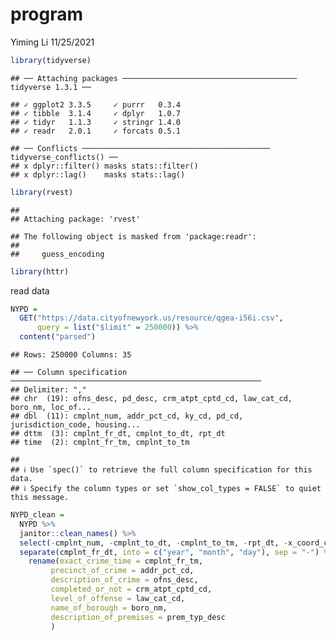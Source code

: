 program
================
Yiming Li
11/25/2021

``` r
library(tidyverse)
```

    ## ── Attaching packages ─────────────────────────────────────── tidyverse 1.3.1 ──

    ## ✓ ggplot2 3.3.5     ✓ purrr   0.3.4
    ## ✓ tibble  3.1.4     ✓ dplyr   1.0.7
    ## ✓ tidyr   1.1.3     ✓ stringr 1.4.0
    ## ✓ readr   2.0.1     ✓ forcats 0.5.1

    ## ── Conflicts ────────────────────────────────────────── tidyverse_conflicts() ──
    ## x dplyr::filter() masks stats::filter()
    ## x dplyr::lag()    masks stats::lag()

``` r
library(rvest)
```

    ## 
    ## Attaching package: 'rvest'

    ## The following object is masked from 'package:readr':
    ## 
    ##     guess_encoding

``` r
library(httr)
```

read data

``` r
NYPD = 
  GET("https://data.cityofnewyork.us/resource/qgea-i56i.csv", 
      query = list("$limit" = 250000)) %>% 
  content("parsed")
```

    ## Rows: 250000 Columns: 35

    ## ── Column specification ────────────────────────────────────────────────────────
    ## Delimiter: ","
    ## chr  (19): ofns_desc, pd_desc, crm_atpt_cptd_cd, law_cat_cd, boro_nm, loc_of...
    ## dbl  (11): cmplnt_num, addr_pct_cd, ky_cd, pd_cd, jurisdiction_code, housing...
    ## dttm  (3): cmplnt_fr_dt, cmplnt_to_dt, rpt_dt
    ## time  (2): cmplnt_fr_tm, cmplnt_to_tm

    ## 
    ## ℹ Use `spec()` to retrieve the full column specification for this data.
    ## ℹ Specify the column types or set `show_col_types = FALSE` to quiet this message.

``` r
NYPD_clean = 
  NYPD %>% 
  janitor::clean_names() %>% 
  select(-cmplnt_num, -cmplnt_to_dt, -cmplnt_to_tm, -rpt_dt, -x_coord_cd, -y_coord_cd, -housing_psa, -patrol_boro, -loc_of_occur_desc) %>% 
  separate(cmplnt_fr_dt, into = c("year", "month", "day"), sep = "-") %>% 
    rename(exact_crime_time = cmplnt_fr_tm, 
         precinct_of_crime = addr_pct_cd,
         description_of_crime = ofns_desc,
         completed_or_not = crm_atpt_cptd_cd,
         level_of_offense = law_cat_cd,
         name_of_borough = boro_nm,
         description_of_premises = prem_typ_desc
         )
```
